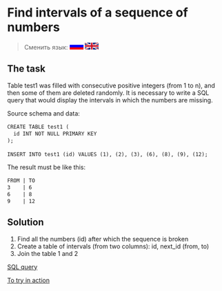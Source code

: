# Find intervals of a sequence of numbers

> Сменить язык: [![Русский](../../docs/assets/images/ru.gif)](README.md) [![English](../../docs/assets/images/en.gif)](README.en.md)

## The task

Table test1 was filled with consecutive positive integers (from 1 to n),
and then some of them are deleted randomly.
It is necessary to write a SQL query that would display the intervals in which the numbers are missing.

Source schema and data:

```
CREATE TABLE test1 (
  id INT NOT NULL PRIMARY KEY
);

INSERT INTO test1 (id) VALUES (1), (2), (3), (6), (8), (9), (12);
```

The result must be like this:

```
FROM | TO
3    | 6
6    | 8
9    | 12
```

## Solution

  1. Find all the numbers (id) after which the sequence is broken
  2. Create a table of intervals (from two columns): id, next_id (from, to)
  3. Join the table 1 and 2

[SQL query](solution.sql)

[To try in action](https://www.db-fiddle.com/f/cR9JumAswjAyZpgYgerJiE/0)